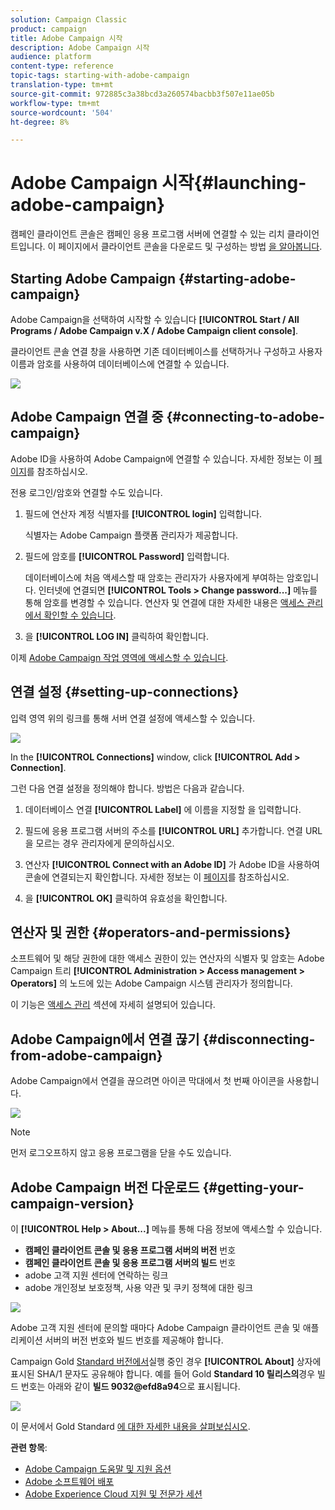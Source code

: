 ```yaml
---
solution: Campaign Classic
product: campaign
title: Adobe Campaign 시작
description: Adobe Campaign 시작
audience: platform
content-type: reference
topic-tags: starting-with-adobe-campaign
translation-type: tm+mt
source-git-commit: 972885c3a38bcd3a260574bacbb3f507e11ae05b
workflow-type: tm+mt
source-wordcount: '504'
ht-degree: 8%

---
```



# Adobe Campaign 시작{#launching-adobe-campaign}

캠페인 클라이언트 콘솔은 캠페인 응용 프로그램 서버에 연결할 수 있는 리치 클라이언트입니다. 이 페이지에서 클라이언트 콘솔을 다운로드 및 구성하는 방법 [을 알아봅니다](../../installation/using/installing-the-client-console.md).

## Starting Adobe Campaign {#starting-adobe-campaign}

Adobe Campaign을 선택하여 시작할 수 있습니다 **[!UICONTROL Start / All Programs / Adobe Campaign v.X / Adobe Campaign client console]**.

클라이언트 콘솔 연결 창을 사용하면 기존 데이터베이스를 선택하거나 구성하고 사용자 이름과 암호를 사용하여 데이터베이스에 연결할 수 있습니다.

![](assets/acc-logon.png)

## Adobe Campaign 연결 중 {#connecting-to-adobe-campaign}

Adobe ID을 사용하여 Adobe Campaign에 연결할 수 있습니다. 자세한 정보는 이 [페이지](../../integrations/using/about-adobe-id.md)를 참조하십시오.

전용 로그인/암호와 연결할 수도 있습니다.

1. 필드에 연산자 계정 식별자를 **[!UICONTROL login]** 입력합니다.

   식별자는 Adobe Campaign 플랫폼 관리자가 제공합니다.

1. 필드에 암호를 **[!UICONTROL Password]** 입력합니다.

   데이터베이스에 처음 액세스할 때 암호는 관리자가 사용자에게 부여하는 암호입니다. 인터넷에 연결되면 **[!UICONTROL Tools > Change password...]** 메뉴를 통해 암호를 변경할 수 있습니다. 연산자 및 연결에 대한 자세한 내용은 [액세스 관리에서 확인할 수 있습니다](../../platform/using/access-management.md).

1. 을 **[!UICONTROL LOG IN]** 클릭하여 확인합니다.

이제 [Adobe Campaign 작업 영역에 액세스할 수 있습니다](../../platform/using/adobe-campaign-workspace.md).

## 연결 설정 {#setting-up-connections}

입력 영역 위의 링크를 통해 서버 연결 설정에 액세스할 수 있습니다.

![](assets/s_ncs_user_connections_management.png)

In the **[!UICONTROL Connections]** window, click **[!UICONTROL Add > Connection]**.

그런 다음 연결 설정을 정의해야 합니다. 방법은 다음과 같습니다.

1. 데이터베이스 연결 **[!UICONTROL Label]** 에 이름을 지정할 을 입력합니다.

1. 필드에 응용 프로그램 서버의 주소를 **[!UICONTROL URL]** 추가합니다. 연결 URL을 모르는 경우 관리자에게 문의하십시오.

1. 연산자 **[!UICONTROL Connect with an Adobe ID]** 가 Adobe ID을 사용하여 콘솔에 연결되는지 확인합니다. 자세한 정보는 이 [페이지](../../integrations/using/about-adobe-id.md)를 참조하십시오.

1. 을 **[!UICONTROL OK]** 클릭하여 유효성을 확인합니다.

## 연산자 및 권한 {#operators-and-permissions}

소프트웨어 및 해당 권한에 대한 액세스 권한이 있는 연산자의 식별자 및 암호는 Adobe Campaign 트리 **[!UICONTROL Administration > Access management > Operators]** 의 노드에 있는 Adobe Campaign 시스템 관리자가 정의합니다.

이 기능은 [액세스 관리](../../platform/using/access-management.md) 섹션에 자세히 설명되어 있습니다.

## Adobe Campaign에서 연결 끊기 {#disconnecting-from-adobe-campaign}

Adobe Campaign에서 연결을 끊으려면 아이콘 막대에서 첫 번째 아이콘을 사용합니다.

![](assets/s_ncs_user_deconnexion.png)

>[!NOTE]
>
>먼저 로그오프하지 않고 응용 프로그램을 닫을 수도 있습니다.

## Adobe Campaign 버전 다운로드 {#getting-your-campaign-version}

이 **[!UICONTROL Help > About...]** 메뉴를 통해 다음 정보에 액세스할 수 있습니다.

* **캠페인 클라이언트 콘솔 및 응용 프로그램 서버의 버전** 번호
* **캠페인 클라이언트 콘솔 및 응용 프로그램 서버의 빌드** 번호
* adobe 고객 지원 센터에 연락하는 링크
* adobe 개인정보 보호정책, 사용 약관 및 쿠키 정책에 대한 링크

![](assets/about-acc.png)

Adobe 고객 지원 센터에 문의할 때마다 Adobe Campaign 클라이언트 콘솔 및 애플리케이션 서버의 버전 번호와 빌드 번호를 제공해야 합니다.

Campaign Gold [Standard 버전에서](../../rn/using/gold-standard.md)실행 중인 경우 **[!UICONTROL About]** 상자에 표시된 SHA/1 문자도 공유해야 합니다. 예를 들어 Gold **Standard 10 릴리스의**&#x200B;경우 빌드 번호는 아래와 같이 **빌드 9032@efd8a94**&#x200B;으로 표시됩니다.

![](assets/about-acc-gs.png)

이 문서에서 Gold Standard [에 대한 자세한 내용을 살펴보십시오](https://helpx.adobe.com/kr/campaign/kb/gold-standard.html).

**관련 항목**:

* [Adobe Campaign 도움말 및 지원 옵션](https://helpx.adobe.com/kr/campaign/kb/ac-support.html#acc-support)
* [Adobe 소프트웨어 배포](https://docs.adobe.com/content/help/en/experience-cloud/software-distribution/home.html)
* [Adobe Experience Cloud 지원 및 전문가 세션](https://helpx.adobe.com/enterprise/admin-guide.html/enterprise/using/support-for-experience-cloud.ug.html)
